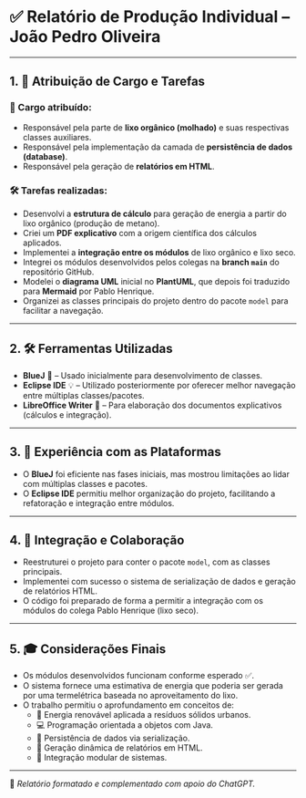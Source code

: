 
# ✅ Relatório de Produção Individual – João Pedro Oliveira

---

## 1. 📌 Atribuição de Cargo e Tarefas

### 🧾 Cargo atribuído:
- Responsável pela parte de **lixo orgânico (molhado)** e suas respectivas classes auxiliares.
- Responsável pela implementação da camada de **persistência de dados (database)**.
- Responsável pela geração de **relatórios em HTML**.

### 🛠️ Tarefas realizadas:
- Desenvolvi a **estrutura de cálculo** para geração de energia a partir do lixo orgânico (produção de metano).
- Criei um **PDF explicativo** com a origem científica dos cálculos aplicados.
- Implementei a **integração entre os módulos** de lixo orgânico e lixo seco.
- Integrei os módulos desenvolvidos pelos colegas na **branch `main`** do repositório GitHub.
- Modelei o **diagrama UML** inicial no **PlantUML**, que depois foi traduzido para **Mermaid** por Pablo Henrique.
- Organizei as classes principais do projeto dentro do pacote `model` para facilitar a navegação.

---

## 2. 🛠️ Ferramentas Utilizadas

- **BlueJ** 🧪 – Usado inicialmente para desenvolvimento de classes.
- **Eclipse IDE** 💡 – Utilizado posteriormente por oferecer melhor navegação entre múltiplas classes/pacotes.
- **LibreOffice Writer** 📄 – Para elaboração dos documentos explicativos (cálculos e integração).

---

## 3. 💬 Experiência com as Plataformas

- O **BlueJ** foi eficiente nas fases iniciais, mas mostrou limitações ao lidar com múltiplas classes e pacotes.
- O **Eclipse IDE** permitiu melhor organização do projeto, facilitando a refatoração e integração entre módulos.

---

## 4. 🔁 Integração e Colaboração

- Reestruturei o projeto para conter o pacote `model`, com as classes principais.
- Implementei com sucesso o sistema de serialização de dados e geração de relatórios HTML.
- O código foi preparado de forma a permitir a integração com os módulos do colega Pablo Henrique (lixo seco).

---

## 5. 🎓 Considerações Finais

- Os módulos desenvolvidos funcionam conforme esperado ✅.
- O sistema fornece uma estimativa de energia que poderia ser gerada por uma termelétrica baseada no aproveitamento do lixo.
- O trabalho permitiu o aprofundamento em conceitos de:
  - 🔬 Energia renovável aplicada a resíduos sólidos urbanos.
  - 💻 Programação orientada a objetos com Java.
  - 💾 Persistência de dados via serialização.
  - 🧾 Geração dinâmica de relatórios em HTML.
  - 🔄 Integração modular de sistemas.

---

📎 *Relatório formatado e complementado com apoio do ChatGPT.*
